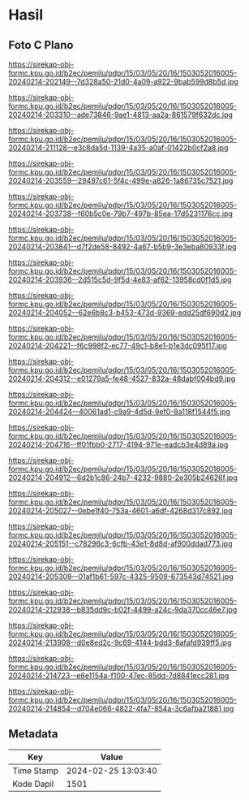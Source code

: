 # Hasil

## Foto C Plano

https://sirekap-obj-formc.kpu.go.id/b2ec/pemilu/pdpr/15/03/05/20/16/1503052016005-20240214-202149--7d328a50-21d0-4a09-a922-9bab599d8b5d.jpg

https://sirekap-obj-formc.kpu.go.id/b2ec/pemilu/pdpr/15/03/05/20/16/1503052016005-20240214-203310--ade73846-9ae1-4813-aa2a-861579f632dc.jpg

https://sirekap-obj-formc.kpu.go.id/b2ec/pemilu/pdpr/15/03/05/20/16/1503052016005-20240214-211128--e3c8da5d-1139-4a35-a0af-01422b0cf2a8.jpg

https://sirekap-obj-formc.kpu.go.id/b2ec/pemilu/pdpr/15/03/05/20/16/1503052016005-20240214-203559--29497c61-5f4c-499e-a826-1a86735c7521.jpg

https://sirekap-obj-formc.kpu.go.id/b2ec/pemilu/pdpr/15/03/05/20/16/1503052016005-20240214-203738--f60b5c0e-79b7-497b-85ea-17d5231176cc.jpg

https://sirekap-obj-formc.kpu.go.id/b2ec/pemilu/pdpr/15/03/05/20/16/1503052016005-20240214-203841--d7f2de58-8492-4a67-b5b9-3e3eba80933f.jpg

https://sirekap-obj-formc.kpu.go.id/b2ec/pemilu/pdpr/15/03/05/20/16/1503052016005-20240214-203936--2d515c5d-9f5d-4e83-af62-13958cd0f1d5.jpg

https://sirekap-obj-formc.kpu.go.id/b2ec/pemilu/pdpr/15/03/05/20/16/1503052016005-20240214-204052--62e6b8c3-b453-473d-9369-edd25df690d2.jpg

https://sirekap-obj-formc.kpu.go.id/b2ec/pemilu/pdpr/15/03/05/20/16/1503052016005-20240214-204221--f6c998f2-ec77-49c1-b8e1-b1e3dc095f17.jpg

https://sirekap-obj-formc.kpu.go.id/b2ec/pemilu/pdpr/15/03/05/20/16/1503052016005-20240214-204312--e01279a5-fe48-4527-832a-48dabf004bd9.jpg

https://sirekap-obj-formc.kpu.go.id/b2ec/pemilu/pdpr/15/03/05/20/16/1503052016005-20240214-204424--40061ad1-c9a9-4d5d-9ef0-8a118f1544f5.jpg

https://sirekap-obj-formc.kpu.go.id/b2ec/pemilu/pdpr/15/03/05/20/16/1503052016005-20240214-204716--ff01fbb0-2717-4194-971e-eadcb3e4d89a.jpg

https://sirekap-obj-formc.kpu.go.id/b2ec/pemilu/pdpr/15/03/05/20/16/1503052016005-20240214-204912--6d2b1c86-24b7-4232-9880-2e305b24626f.jpg

https://sirekap-obj-formc.kpu.go.id/b2ec/pemilu/pdpr/15/03/05/20/16/1503052016005-20240214-205027--0ebe1f40-753a-4601-a6df-4268d317c892.jpg

https://sirekap-obj-formc.kpu.go.id/b2ec/pemilu/pdpr/15/03/05/20/16/1503052016005-20240214-205151--c78296c3-6cfb-43e1-8d8d-af900ddad773.jpg

https://sirekap-obj-formc.kpu.go.id/b2ec/pemilu/pdpr/15/03/05/20/16/1503052016005-20240214-205309--01af1b61-597c-4325-9509-673543d74521.jpg

https://sirekap-obj-formc.kpu.go.id/b2ec/pemilu/pdpr/15/03/05/20/16/1503052016005-20240214-212938--b835dd9c-b02f-4499-a24c-9da370cc46e7.jpg

https://sirekap-obj-formc.kpu.go.id/b2ec/pemilu/pdpr/15/03/05/20/16/1503052016005-20240214-213908--d0e8ed2c-9c69-4144-bdd3-8afafd939ff5.jpg

https://sirekap-obj-formc.kpu.go.id/b2ec/pemilu/pdpr/15/03/05/20/16/1503052016005-20240214-214723--e6e1154a-f100-47ec-85dd-7d8841ecc281.jpg

https://sirekap-obj-formc.kpu.go.id/b2ec/pemilu/pdpr/15/03/05/20/16/1503052016005-20240214-214854--d704e066-4822-4fa7-854a-3c6afba21881.jpg


## Metadata

| Key        | Value               |
| ---------- | ------------------- |
| Time Stamp | 2024-02-25 13:03:40 |
| Kode Dapil | 1501                |



